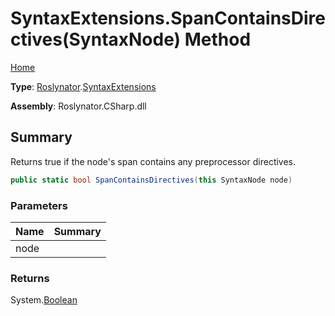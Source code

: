 # SyntaxExtensions\.SpanContainsDirectives\(SyntaxNode\) Method

[Home](../../../README.md)

**Type**: [Roslynator](../../README.md)\.[SyntaxExtensions](../README.md)

**Assembly**: Roslynator\.CSharp\.dll

## Summary

Returns true if the node's span contains any preprocessor directives\.

```csharp
public static bool SpanContainsDirectives(this SyntaxNode node)
```

### Parameters

| Name | Summary |
| ---- | ------- |
| node | |

### Returns

System\.[Boolean](https://docs.microsoft.com/en-us/dotnet/api/system.boolean)

